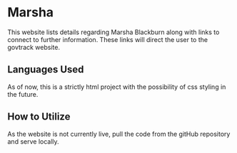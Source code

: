 # Marsha <in develpoment> 

This website lists details regarding Marsha Blackburn along with links to connect to further information. These links will direct the user to the govtrack website.

## Languages Used

As of now, this is a strictly html project with the possibility of css styling in the future. 

## How to Utilize
As the website is not currently live, pull the code from the gitHub repository and serve locally. 
